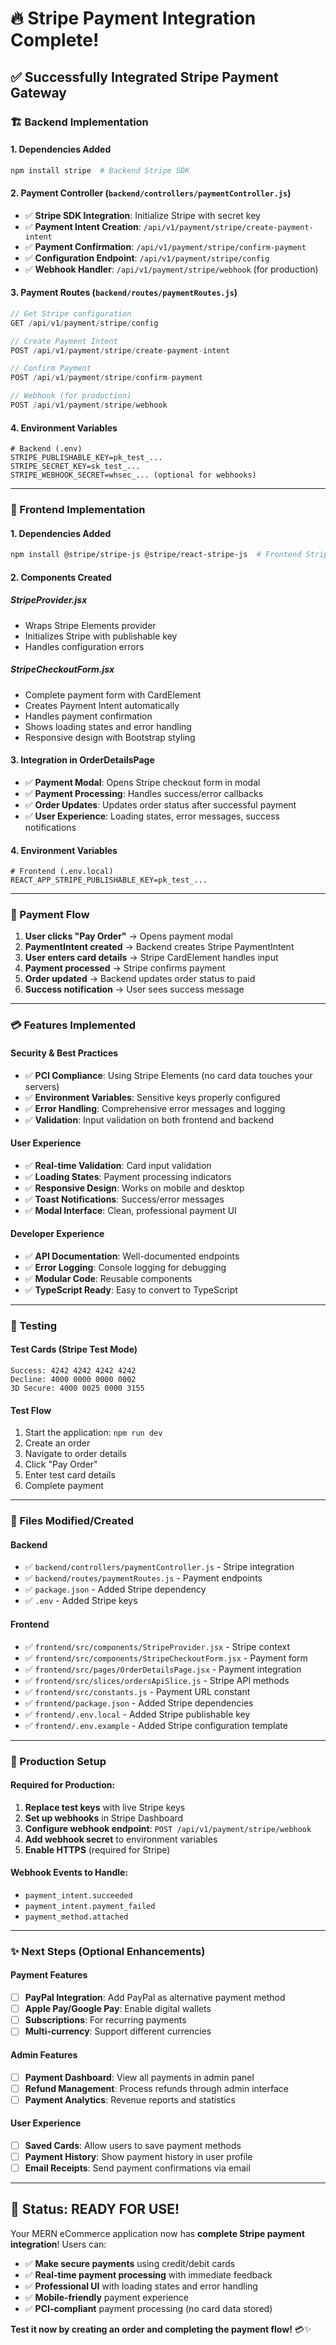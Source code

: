 # 🔥 Stripe Payment Integration Complete!

## ✅ **Successfully Integrated Stripe Payment Gateway**

### **🏗️ Backend Implementation**

#### **1. Dependencies Added**
```bash
npm install stripe  # Backend Stripe SDK
```

#### **2. Payment Controller (`backend/controllers/paymentController.js`)**
- ✅ **Stripe SDK Integration**: Initialize Stripe with secret key
- ✅ **Payment Intent Creation**: `/api/v1/payment/stripe/create-payment-intent`
- ✅ **Payment Confirmation**: `/api/v1/payment/stripe/confirm-payment`
- ✅ **Configuration Endpoint**: `/api/v1/payment/stripe/config`
- ✅ **Webhook Handler**: `/api/v1/payment/stripe/webhook` (for production)

#### **3. Payment Routes (`backend/routes/paymentRoutes.js`)**
```javascript
// Get Stripe configuration
GET /api/v1/payment/stripe/config

// Create Payment Intent
POST /api/v1/payment/stripe/create-payment-intent

// Confirm Payment
POST /api/v1/payment/stripe/confirm-payment

// Webhook (for production)
POST /api/v1/payment/stripe/webhook
```

#### **4. Environment Variables**
```env
# Backend (.env)
STRIPE_PUBLISHABLE_KEY=pk_test_...
STRIPE_SECRET_KEY=sk_test_...
STRIPE_WEBHOOK_SECRET=whsec_... (optional for webhooks)
```

---

### **🎨 Frontend Implementation**

#### **1. Dependencies Added**
```bash
npm install @stripe/stripe-js @stripe/react-stripe-js  # Frontend Stripe SDK
```

#### **2. Components Created**

##### **StripeProvider.jsx**
- Wraps Stripe Elements provider
- Initializes Stripe with publishable key
- Handles configuration errors

##### **StripeCheckoutForm.jsx**
- Complete payment form with CardElement
- Creates Payment Intent automatically
- Handles payment confirmation
- Shows loading states and error handling
- Responsive design with Bootstrap styling

#### **3. Integration in OrderDetailsPage**
- ✅ **Payment Modal**: Opens Stripe checkout form in modal
- ✅ **Payment Processing**: Handles success/error callbacks
- ✅ **Order Updates**: Updates order status after successful payment
- ✅ **User Experience**: Loading states, error messages, success notifications

#### **4. Environment Variables**
```env
# Frontend (.env.local)
REACT_APP_STRIPE_PUBLISHABLE_KEY=pk_test_...
```

---

### **🔄 Payment Flow**

1. **User clicks "Pay Order"** → Opens payment modal
2. **PaymentIntent created** → Backend creates Stripe PaymentIntent
3. **User enters card details** → Stripe CardElement handles input
4. **Payment processed** → Stripe confirms payment
5. **Order updated** → Backend updates order status to paid
6. **Success notification** → User sees success message

---

### **💳 Features Implemented**

#### **Security & Best Practices**
- ✅ **PCI Compliance**: Using Stripe Elements (no card data touches your servers)
- ✅ **Environment Variables**: Sensitive keys properly configured
- ✅ **Error Handling**: Comprehensive error messages and logging
- ✅ **Validation**: Input validation on both frontend and backend

#### **User Experience**
- ✅ **Real-time Validation**: Card input validation
- ✅ **Loading States**: Payment processing indicators
- ✅ **Responsive Design**: Works on mobile and desktop
- ✅ **Toast Notifications**: Success/error messages
- ✅ **Modal Interface**: Clean, professional payment UI

#### **Developer Experience**
- ✅ **API Documentation**: Well-documented endpoints
- ✅ **Error Logging**: Console logging for debugging
- ✅ **Modular Code**: Reusable components
- ✅ **TypeScript Ready**: Easy to convert to TypeScript

---

### **🚀 Testing**

#### **Test Cards (Stripe Test Mode)**
```
Success: 4242 4242 4242 4242
Decline: 4000 0000 0000 0002
3D Secure: 4000 0025 0000 3155
```

#### **Test Flow**
1. Start the application: `npm run dev`
2. Create an order
3. Navigate to order details
4. Click "Pay Order"
5. Enter test card details
6. Complete payment

---

### **📁 Files Modified/Created**

#### **Backend**
- ✅ `backend/controllers/paymentController.js` - Stripe integration
- ✅ `backend/routes/paymentRoutes.js` - Payment endpoints
- ✅ `package.json` - Added Stripe dependency
- ✅ `.env` - Added Stripe keys

#### **Frontend**
- ✅ `frontend/src/components/StripeProvider.jsx` - Stripe context
- ✅ `frontend/src/components/StripeCheckoutForm.jsx` - Payment form
- ✅ `frontend/src/pages/OrderDetailsPage.jsx` - Payment integration
- ✅ `frontend/src/slices/ordersApiSlice.js` - Stripe API methods
- ✅ `frontend/src/constants.js` - Payment URL constant
- ✅ `frontend/package.json` - Added Stripe dependencies
- ✅ `frontend/.env.local` - Added Stripe publishable key
- ✅ `frontend/.env.example` - Added Stripe configuration template

---

### **🔧 Production Setup**

#### **Required for Production:**
1. **Replace test keys** with live Stripe keys
2. **Set up webhooks** in Stripe Dashboard
3. **Configure webhook endpoint**: `POST /api/v1/payment/stripe/webhook`
4. **Add webhook secret** to environment variables
5. **Enable HTTPS** (required for Stripe)

#### **Webhook Events to Handle:**
- `payment_intent.succeeded`
- `payment_intent.payment_failed`
- `payment_method.attached`

---

### **✨ Next Steps (Optional Enhancements)**

#### **Payment Features**
- [ ] **PayPal Integration**: Add PayPal as alternative payment method
- [ ] **Apple Pay/Google Pay**: Enable digital wallets
- [ ] **Subscriptions**: For recurring payments
- [ ] **Multi-currency**: Support different currencies

#### **Admin Features**
- [ ] **Payment Dashboard**: View all payments in admin panel
- [ ] **Refund Management**: Process refunds through admin interface
- [ ] **Payment Analytics**: Revenue reports and statistics

#### **User Experience**
- [ ] **Saved Cards**: Allow users to save payment methods
- [ ] **Payment History**: Show payment history in user profile
- [ ] **Email Receipts**: Send payment confirmations via email

---

## **🎉 Status: READY FOR USE!**

Your MERN eCommerce application now has **complete Stripe payment integration**! Users can:

- ✅ **Make secure payments** using credit/debit cards
- ✅ **Real-time payment processing** with immediate feedback
- ✅ **Professional UI** with loading states and error handling
- ✅ **Mobile-friendly** payment experience
- ✅ **PCI-compliant** payment processing (no card data stored)

**Test it now by creating an order and completing the payment flow!** 💳✨